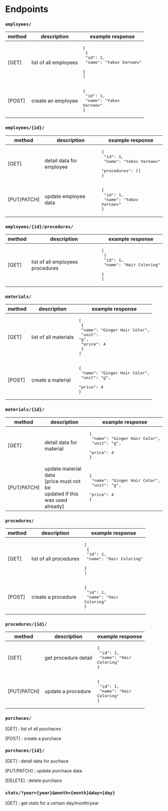 # Endpoints

### `employees/`

| method |     description      | example response |
|--------|-----------------------|------------------|
| [GET]  | list of all employees | <pre>[<br />  {<br />    "id": 1,<br />    "name": "Yakov Varnaev"<br />  }<br />]</pre>|
| [POST] | create an employee | <pre>{<br />  "id": 1,<br />  "name": "Yakov Varnaev"<br />}</pre> |

### `employees/{id}/`

| method |     description       | example response |
|--------|-----------------------|------------------|
| [GET] | detail data for employee | <pre>{<br />  "id": 1,<br />  "name": "Yakov Varnaev"<br />  "procedures": []<br />}</pre> |
| [PUT/PATCH] | update employee data | <pre>{<br />  "id": 1,<br />  "name": "Yakov Varnaev"<br />}</pre> |

### `employees/{id}/procedures/`

| method |     description       | example response |
|--------|-----------------------|------------------|
| [GET]  | list of all employees procedures | <pre>[<br />  {<br />    "id": 1,<br />    "name": "Hair Coloring"<br />  }<br />]</pre> |

### `materials/`

| method |     description       | example response |
|--------|-----------------------|------------------|
| [GET]  | list of all materials | <pre>[<br />  {<br />    "name": "Ginger Hair Color",<br />    "unit": "g",<br />    "price": 4<br />  }<br />]</pre>
| [POST] | create a material | <pre>{<br />    "name": "Ginger Hair Color",<br />    "unit": "g",<br />    "price": 4<br />}</pre> |

### `materials/{id}/`

| method |     description       | example response |
|--------|-----------------------|------------------|
| [GET] | detail data for material | <pre>{<br />    "name": "Ginger Hair Color",<br />    "unit": "g",<br />    "price": 4<br />}</pre> |
| [PUT/PATCH] | update material data <br />[price must not be <br />updated if this was used already] | <pre>{<br />    "name": "Ginger Hair Color",<br />    "unit": "g",<br />    "price": 4<br />}</pre> |

### `procedures/`

| method |     description      | example response |
|--------|-----------------------|------------------|
| [GET]  | list of all procedures | <pre>[<br />  {<br />    "id": 1,<br />    "name": "Hair Coloring"<br />  }<br />]</pre>|
| [POST] | create a procedure | <pre>{<br />  "id": 1,<br />  "name": "Hair Coloring"<br />}</pre> |

### `procedures/{id}/`

| method |     description      | example response |
|--------|-----------------------|------------------|
| [GET]  | get procedure detail | <pre>{<br />  "id": 1,<br />  "name": "Hair Coloring"<br />}</pre>|
| [PUT/PATCH] | update a procedure | <pre>{<br />  "id": 1,<br />  "name": "Hair Coloring"<br />}</pre> 

### `purchaces/`
[GET] : list of all purchaces

[POST] : create a purchace

### `purchaces/{id}/`
[GET] : detail data for puchace

[PUT/PATCH] : update purchace data

[DELETE] : delete purchace

### `stats/?year={year}&month={month}&day={day}`
[GET] : get stats for a certain day/month/year
